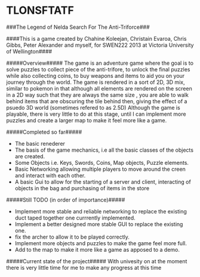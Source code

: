 # TLONSFTATF

###The Legend of Nelda Search For The Anti-Triforce###

####This is a game created by Chahine Koleejan, Christain Evaroa, Chris Gibbs, Peter Alexander and myself, for SWEN222 2013 at Victoria University of Wellington####

#####Overview#####
The game is an adventure game where the goal is to solve puzzles to collect piece of the anti-trifore, to unlock the final puzzles
while also collecting coins, to buy weapons and items to aid you on your journey through the world. The game is rendered in a 
sort of 2D, 3D mix, similar to pokemon in that although all elements are rendered on the screen in a 2D way such that they are always the same size
, you are able to walk behind items that are obscuring the tile behind then, giving the effect of a psuedo 3D world (sometimes refered to as 2.5D)
Although the game is playable, there is very little to do at this stage, until I can implement more puzzles and create a larger map to make it feel more like a game.

#####Completed so far#####
* The basic renederer
* The basis of the game mechanics, i.e all the basic classes of the objects are created.
* Some Objects i.e. Keys, Swords, Coins, Map objects, Puzzle elements.
* Basic Networking allowing multiple players to move around the creen and interact with each other.
* A basic Gui to allow for the starting of a server and client, interacting of objects in the bag and purchasing of items in the store

#####Still TODO (in order of importance)#####
* Implement more stable and reliable networking to replace the existing duct taped together one currrently implemented.
* Implement a better designed more stable GUI to replace the existing one.
* fix the archer to allow it to be played correctly.
* Implement more objects and puzzles to make the game feel more full.
* Add to the map to make it more like a game as apposed to a demo.

#####Current state of the project#####
With univesity on at the moment there is very little time for me to make any progress at this time
